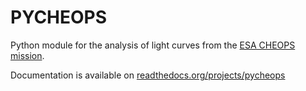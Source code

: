 # PYCHEOPS 

 Python module for the analysis of light curves from the 
[ESA CHEOPS mission](http://cheops.unibe.ch/).

 Documentation is available on
 [readthedocs.org/projects/pycheops](https://readthedocs.org/projects/pycheops/)



